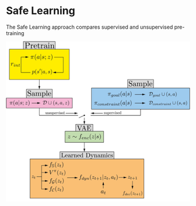 # Safe Learning

The Safe Learning approach compares supervised and unsupervised pre-training

![train flow chart](Train_FlowChart.png "Training Flow Chart")


